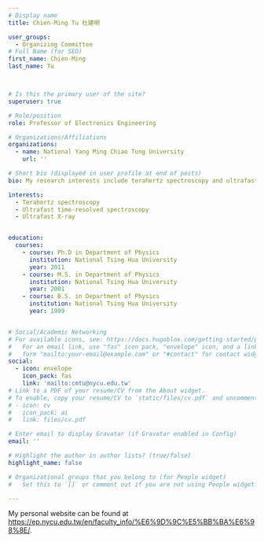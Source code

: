 ```yaml
---
# Display name
title: Chien-Ming Tu 杜建明

user_groups:
  - Organizing Committee
# Full Name (for SEO)
first_name: Chien-Ming
last_name: Tu



# Is this the primary user of the site?
superuser: true

# Role/position
role: Professor of Electronics Engineering

# Organizations/Affiliations
organizations:
  - name: National Yang Ming Chiao Tung University
    url: ''

# Short bio (displayed in user profile at end of posts)
bio: My research interests include terahertz spectroscopy and ultrafast time-resolved spectroscopy of condensed matters.

interests:
  - Terahertz spectroscopy
  - Ultrafast time-resolved spectroscopy
  - Ultrafast X-ray


education:
  courses:
    - course: Ph.D in Department of Physics
      institution: National Tsing Hua University
      year: 2011
    - course: M.S. in Department of Physics
      institution: National Tsing Hua University
      year: 2001
    - course: B.S. in Department of Physics
      institution: National Tsing Hua University
      year: 1999


# Social/Academic Networking
# For available icons, see: https://docs.hugoblox.com/getting-started/page-builder/#icons
#   For an email link, use "fas" icon pack, "envelope" icon, and a link in the
#   form "mailto:your-email@example.com" or "#contact" for contact widget.
social:
  - icon: envelope
    icon_pack: fas
    link: 'mailto:cmtu@nycu.edu.tw'
# Link to a PDF of your resume/CV from the About widget.
# To enable, copy your resume/CV to `static/files/cv.pdf` and uncomment the lines below.
# - icon: cv
#   icon_pack: ai
#   link: files/cv.pdf

# Enter email to display Gravatar (if Gravatar enabled in Config)
email: ''

# Highlight the author in author lists? (true/false)
highlight_name: false

# Organizational groups that you belong to (for People widget)
#   Set this to `[]` or comment out if you are not using People widget.

---
```


My personal website can be found at https://ep.nycu.edu.tw/en/faculty_info/%E6%9D%9C%E5%BB%BA%E6%98%8E/.

 

